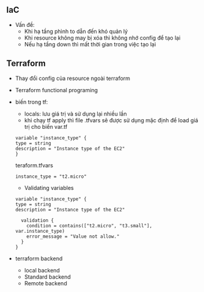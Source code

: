 ## IaC
- Vấn đề:
  - Khi hạ tầng phình to dẫn đến khó quản lý
  - Khi resource không may bị xóa thì không nhớ config để tạo lại
  - Nếu hạ tầng down thì mất thời gian trong việc tạo lại

## Terraform

- Thay đổi config của resource ngoài terraform
- Terraform functional programing
- biến trong tf: 
  - locals: lưu giá trị và sử dụng lại nhiều lần
  - khi chạy tf apply thì file .tfvars sẽ được sử dụng mặc định để load giá trị cho biến
  var.tf
  ```
  variable "instance_type" {
  type = string
  description = "Instance type of the EC2"
  }
  ```
  teraform.tfvars
  ```
  instance_type = "t2.micro"
  ```
  - Validating variables
  ```
  variable "instance_type" {
  type = string
  description = "Instance type of the EC2"

    validation {
      condition = contains(["t2.micro", "t3.small"], var.instance_type)
      error_message = "Value not allow."
    }
  }
  ```

- terraform backend
  - local backend
  - Standard backend
  - Remote backend